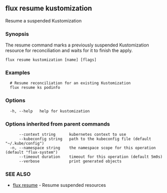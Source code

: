 ## flux resume kustomization

Resume a suspended Kustomization

### Synopsis

The resume command marks a previously suspended Kustomization resource for reconciliation and waits for it to
finish the apply.

```
flux resume kustomization [name] [flags]
```

### Examples

```
  # Resume reconciliation for an existing Kustomization
  flux resume ks podinfo

```

### Options

```
  -h, --help   help for kustomization
```

### Options inherited from parent commands

```
      --context string      kubernetes context to use
      --kubeconfig string   path to the kubeconfig file (default "~/.kube/config")
  -n, --namespace string    the namespace scope for this operation (default "flux-system")
      --timeout duration    timeout for this operation (default 5m0s)
      --verbose             print generated objects
```

### SEE ALSO

* [flux resume](flux_resume.md)	 - Resume suspended resources

